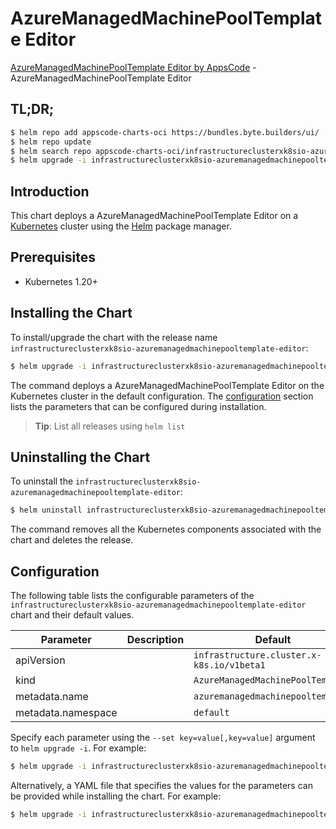# AzureManagedMachinePoolTemplate Editor

[AzureManagedMachinePoolTemplate Editor by AppsCode](https://appscode.com) - AzureManagedMachinePoolTemplate Editor

## TL;DR;

```bash
$ helm repo add appscode-charts-oci https://bundles.byte.builders/ui/
$ helm repo update
$ helm search repo appscode-charts-oci/infrastructureclusterxk8sio-azuremanagedmachinepooltemplate-editor --version=v0.5.0
$ helm upgrade -i infrastructureclusterxk8sio-azuremanagedmachinepooltemplate-editor appscode-charts-oci/infrastructureclusterxk8sio-azuremanagedmachinepooltemplate-editor -n default --create-namespace --version=v0.5.0
```

## Introduction

This chart deploys a AzureManagedMachinePoolTemplate Editor on a [Kubernetes](http://kubernetes.io) cluster using the [Helm](https://helm.sh) package manager.

## Prerequisites

- Kubernetes 1.20+

## Installing the Chart

To install/upgrade the chart with the release name `infrastructureclusterxk8sio-azuremanagedmachinepooltemplate-editor`:

```bash
$ helm upgrade -i infrastructureclusterxk8sio-azuremanagedmachinepooltemplate-editor appscode-charts-oci/infrastructureclusterxk8sio-azuremanagedmachinepooltemplate-editor -n default --create-namespace --version=v0.5.0
```

The command deploys a AzureManagedMachinePoolTemplate Editor on the Kubernetes cluster in the default configuration. The [configuration](#configuration) section lists the parameters that can be configured during installation.

> **Tip**: List all releases using `helm list`

## Uninstalling the Chart

To uninstall the `infrastructureclusterxk8sio-azuremanagedmachinepooltemplate-editor`:

```bash
$ helm uninstall infrastructureclusterxk8sio-azuremanagedmachinepooltemplate-editor -n default
```

The command removes all the Kubernetes components associated with the chart and deletes the release.

## Configuration

The following table lists the configurable parameters of the `infrastructureclusterxk8sio-azuremanagedmachinepooltemplate-editor` chart and their default values.

|     Parameter      | Description |                       Default                        |
|--------------------|-------------|------------------------------------------------------|
| apiVersion         |             | <code>infrastructure.cluster.x-k8s.io/v1beta1</code> |
| kind               |             | <code>AzureManagedMachinePoolTemplate</code>         |
| metadata.name      |             | <code>azuremanagedmachinepooltemplate</code>         |
| metadata.namespace |             | <code>default</code>                                 |


Specify each parameter using the `--set key=value[,key=value]` argument to `helm upgrade -i`. For example:

```bash
$ helm upgrade -i infrastructureclusterxk8sio-azuremanagedmachinepooltemplate-editor appscode-charts-oci/infrastructureclusterxk8sio-azuremanagedmachinepooltemplate-editor -n default --create-namespace --version=v0.5.0 --set apiVersion=infrastructure.cluster.x-k8s.io/v1beta1
```

Alternatively, a YAML file that specifies the values for the parameters can be provided while
installing the chart. For example:

```bash
$ helm upgrade -i infrastructureclusterxk8sio-azuremanagedmachinepooltemplate-editor appscode-charts-oci/infrastructureclusterxk8sio-azuremanagedmachinepooltemplate-editor -n default --create-namespace --version=v0.5.0 --values values.yaml
```
